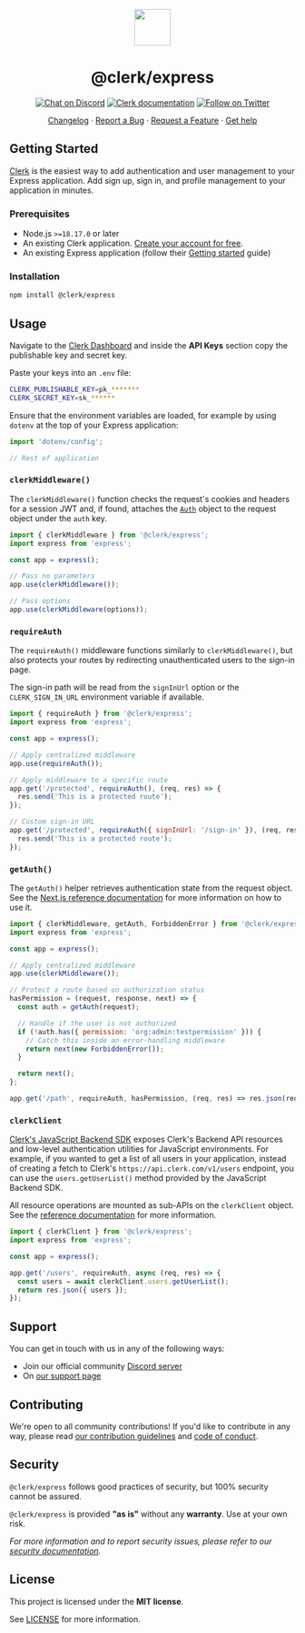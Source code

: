 <p align="center">
  <a href="https://clerk.com?utm_source=github&utm_medium=clerk_express" target="_blank" rel="noopener noreferrer">
    <picture>
      <source media="(prefers-color-scheme: dark)" srcset="https://images.clerk.com/static/logo-dark-mode-400x400.png">
      <img src="https://images.clerk.com/static/logo-light-mode-400x400.png" height="64">
    </picture>
  </a>
  <br />
  <h1 align="center">@clerk/express</h1>
</p>

<div align="center">

[![Chat on Discord](https://img.shields.io/discord/856971667393609759.svg?logo=discord)](https://clerk.com/discord)
[![Clerk documentation](https://img.shields.io/badge/documentation-clerk-green.svg)](https://clerk.com/docs?utm_source=github&utm_medium=clerk_express)
[![Follow on Twitter](https://img.shields.io/twitter/follow/ClerkDev?style=social)](https://twitter.com/intent/follow?screen_name=ClerkDev)

[Changelog](https://github.com/clerk/javascript/blob/main/packages/express/CHANGELOG.md)
·
[Report a Bug](https://github.com/clerk/javascript/issues/new?assignees=&labels=needs-triage&projects=&template=BUG_REPORT.yml)
·
[Request a Feature](https://feedback.clerk.com/roadmap)
·
[Get help](https://clerk.com/contact/support?utm_source=github&utm_medium=clerk_express)

</div>

## Getting Started

[Clerk](https://clerk.com/?utm_source=github&utm_medium=clerk_express) is the easiest way to add authentication and user management to your Express application. Add sign up, sign in, and profile management to your application in minutes.

### Prerequisites

- Node.js `>=18.17.0` or later
- An existing Clerk application. [Create your account for free](https://dashboard.clerk.com/sign-up?utm_source=github&utm_medium=clerk_express).
- An existing Express application (follow their [Getting started](https://expressjs.com/en/starter/installing.html) guide)

### Installation

```sh
npm install @clerk/express
```

## Usage

Navigate to the [Clerk Dashboard](https://dashboard.clerk.com/last-active?path=api-keys) and inside the **API Keys** section copy the publishable key and secret key.

Paste your keys into an `.env` file:

```sh
CLERK_PUBLISHABLE_KEY=pk_*******
CLERK_SECRET_KEY=sk_******
```

Ensure that the environment variables are loaded, for example by using `dotenv` at the top of your Express application:

```js
import 'dotenv/config';

// Rest of application
```

### `clerkMiddleware()`

The `clerkMiddleware()` function checks the request's cookies and headers for a session JWT and, if found, attaches the [`Auth`](https://clerk.com/docs/references/nextjs/auth-object#auth-object) object to the request object under the `auth` key.

```js
import { clerkMiddleware } from '@clerk/express';
import express from 'express';

const app = express();

// Pass no parameters
app.use(clerkMiddleware());

// Pass options
app.use(clerkMiddleware(options));
```

### `requireAuth`

The `requireAuth()` middleware functions similarly to `clerkMiddleware()`, but also protects your routes by redirecting unauthenticated users to the sign-in page.

The sign-in path will be read from the `signInUrl` option or the `CLERK_SIGN_IN_URL` environment variable if available.

```js
import { requireAuth } from '@clerk/express';
import express from 'express';

const app = express();

// Apply centralized middleware
app.use(requireAuth());

// Apply middleware to a specific route
app.get('/protected', requireAuth(), (req, res) => {
  res.send('This is a protected route');
});

// Custom sign-in URL
app.get('/protected', requireAuth({ signInUrl: '/sign-in' }), (req, res) => {
  res.send('This is a protected route');
});
```

### `getAuth()`

The `getAuth()` helper retrieves authentication state from the request object. See the [Next.js reference documentation](https://clerk.com/docs/references/nextjs/get-auth) for more information on how to use it.

```js
import { clerkMiddleware, getAuth, ForbiddenError } from '@clerk/express';
import express from 'express';

const app = express();

// Apply centralized middleware
app.use(clerkMiddleware());

// Protect a route based on authorization status
hasPermission = (request, response, next) => {
  const auth = getAuth(request);

  // Handle if the user is not authorized
  if (!auth.has({ permission: 'org:admin:testpermission' })) {
    // Catch this inside an error-handling middleware
    return next(new ForbiddenError());
  }

  return next();
};

app.get('/path', requireAuth, hasPermission, (req, res) => res.json(req.auth));
```

### `clerkClient`

[Clerk's JavaScript Backend SDK](/docs/references/backend/overview) exposes Clerk's Backend API resources and low-level authentication utilities for JavaScript environments. For example, if you wanted to get a list of all users in your application, instead of creating a fetch to Clerk's `https://api.clerk.com/v1/users` endpoint, you can use the `users.getUserList()` method provided by the JavaScript Backend SDK.

All resource operations are mounted as sub-APIs on the `clerkClient` object. See the [reference documentation](/docs/references/backend/overview#usage) for more information.

```js
import { clerkClient } from '@clerk/express';
import express from 'express';

const app = express();

app.get('/users', requireAuth, async (req, res) => {
  const users = await clerkClient.users.getUserList();
  return res.json({ users });
});
```

## Support

You can get in touch with us in any of the following ways:

- Join our official community [Discord server](https://clerk.com/discord)
- On [our support page](https://clerk.com/contact/support?utm_source=github&utm_medium=clerk_express)

## Contributing

We're open to all community contributions! If you'd like to contribute in any way, please read [our contribution guidelines](https://github.com/clerk/javascript/blob/main/docs/CONTRIBUTING.md) and [code of conduct](https://github.com/clerk/javascript/blob/main/docs/CODE_OF_CONDUCT.md).

## Security

`@clerk/express` follows good practices of security, but 100% security cannot be assured.

`@clerk/express` is provided **"as is"** without any **warranty**. Use at your own risk.

_For more information and to report security issues, please refer to our [security documentation](https://github.com/clerk/javascript/blob/main/docs/SECURITY.md)._

## License

This project is licensed under the **MIT license**.

See [LICENSE](https://github.com/clerk/javascript/blob/main/packages/express/LICENSE) for more information.
